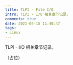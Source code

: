 ```yaml
---
title: TLPI - File I/O
intro: TLPI - I/O 相关章节记录。
comments: true
date: 2021-04-15 11:48:47
tags:
- Linux
---
```


TLPI - I/O 相关章节记录。

（占位）
